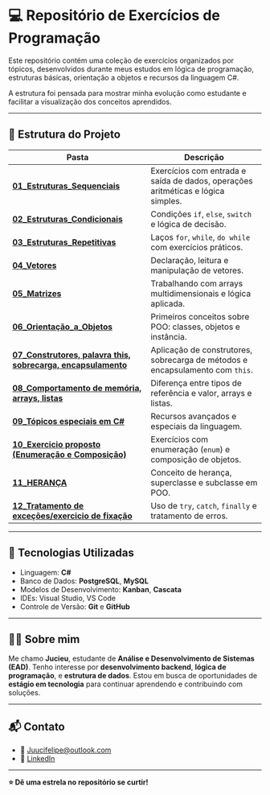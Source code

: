 # 💻 Repositório de Exercícios de Programação

Este repositório contém uma coleção de exercícios organizados por tópicos, desenvolvidos durante meus estudos em lógica de programação, estruturas básicas, orientação a objetos e recursos da linguagem C#.

A estrutura foi pensada para mostrar minha evolução como estudante e facilitar a visualização dos conceitos aprendidos.

---

## 📂 Estrutura do Projeto

| Pasta | Descrição |
|-------|-----------|
| [**01_Estruturas_Sequenciais**](https://github.com/seu-usuario/Lipenaminha/tree/main/01_Estruturas_Sequenciais) | Exercícios com entrada e saída de dados, operações aritméticas e lógica simples. |
| [**02_Estruturas_Condicionais**](https://github.com/seu-usuario/Lipenaminha/tree/main/02_Estruturas_Condicionais) | Condições `if`, `else`, `switch` e lógica de decisão. |
| [**03_Estruturas_Repetitivas**](https://github.com/seu-usuario/Lipenaminha/tree/main/03_Estruturas_Repetitivas) | Laços `for`, `while`, `do while` com exercícios práticos. |
| [**04_Vetores**](https://github.com/seu-usuario/Lipenaminha/tree/main/04_Vetores) | Declaração, leitura e manipulação de vetores. |
| [**05_Matrizes**](https://github.com/seu-usuario/Lipenaminha/tree/main/05_Matrizes) | Trabalhando com arrays multidimensionais e lógica aplicada. |
| [**06_Orientação_a_Objetos**](https://github.com/seu-usuario/Lipenaminha/tree/main/06_Orientação_a_Objetos) | Primeiros conceitos sobre POO: classes, objetos e instância. |
| [**07_Construtores, palavra this, sobrecarga, encapsulamento**](https://github.com/seu-usuario/Lipenaminha/tree/main/07_Construtores%2C%20palavra%20this%2C%20sobrecarga%2C%20encapsulamento) | Aplicação de construtores, sobrecarga de métodos e encapsulamento com `this`. |
| [**08_Comportamento de memória, arrays, listas**](https://github.com/seu-usuario/Lipenaminha/tree/main/08_Comportamento%20de%20memoria%2C%20arrays%2C%20listas) | Diferença entre tipos de referência e valor, arrays e listas. |
| [**09_Tópicos especiais em C#**](https://github.com/seu-usuario/Lipenaminha/tree/main/09_Tópicos%20especiais%20em%20C%23) | Recursos avançados e especiais da linguagem. |
| [**10_Exercicio proposto (Enumeração e Composição)**](https://github.com/seu-usuario/Lipenaminha/tree/main/10_Exercicio%20proposto%20(Enumera%C3%A7%C3%A3o%20e%20Composi%C3%A7%C3%A3o)) | Exercícios com enumeração (`enum`) e composição de objetos. |
| [**11_HERANÇA**](https://github.com/seu-usuario/Lipenaminha/tree/main/11_HERAN%C3%87A) | Conceito de herança, superclasse e subclasse em POO. |
| [**12_Tratamento de exceções/exercicio de fixação**](https://github.com/seu-usuario/Lipenaminha/tree/main/12_Tratamento%20de%20exce%C3%A7%C3%B5es%2Fexercicio%20de%20fixa%C3%A7%C3%A3o) | Uso de `try`, `catch`, `finally` e tratamento de erros. |

---

## 🚀 Tecnologias Utilizadas

- Linguagem: **C#**
- Banco de Dados: **PostgreSQL**, **MySQL**
- Modelos de Desenvolvimento: **Kanban**, **Cascata**
- IDEs: Visual Studio, VS Code
- Controle de Versão: **Git** e **GitHub**


---

## 👨‍💻 Sobre mim

Me chamo **Jucieu**, estudante de **Análise e Desenvolvimento de Sistemas (EAD)**. Tenho interesse por **desenvolvimento backend**, **lógica de programação**, e **estrutura de dados**. Estou em busca de oportunidades de **estágio em tecnologia** para continuar aprendendo e contribuindo com soluções.

---

## 📬 Contato

- 📧 Juucifelipe@outlook.com
- 💼 [LinkedIn](linkedin.com/in/jucieu-felipe)

---

**⭐ Dê uma estrela no repositório se curtir!**
